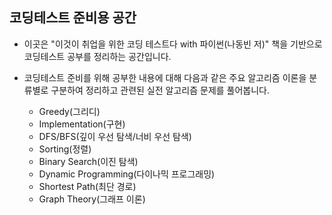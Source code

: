 코딩테스트 준비용 공간
--------------------
* 이곳은 "이것이 취업을 위한 코딩 테스트다 with 파이썬(나동빈 저)" 책을 기반으로 코딩테스트 공부를 정리하는 공간입니다.
  
* 코딩테스트 준비를 위해 공부한 내용에 대해 다음과 같은 주요 알고리즘 이론을 분류별로 구분하여 정리하고 관련된 실전 알고리즘 문제를 풀어봅니다.
  * Greedy(그리디)
  * Implementation(구현)
  * DFS/BFS(깊이 우선 탐색/너비 우선 탐색)
  * Sorting(정렬)
  * Binary Search(이진 탐색)
  * Dynamic Programming(다이나믹 프로그래밍)
  * Shortest Path(최단 경로)
  * Graph Theory(그래프 이론)
